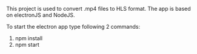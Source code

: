 This project is used to convert .mp4 files to HLS format. The app is based on electronJS and NodeJS.

To start the electron app type following 2 commands:

1. npm install
2. npm start
